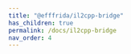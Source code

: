 ```yaml
---
title: "@efffrida/il2cpp-bridge"
has_children: true
permalink: /docs/il2cpp-bridge
nav_order: 4
---
```

